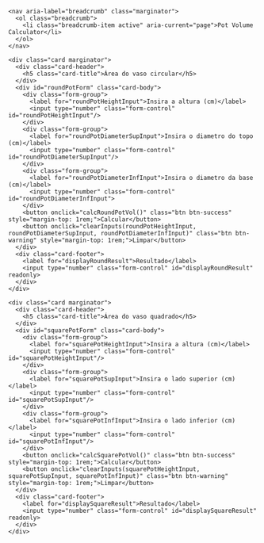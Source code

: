 <html lang="en" >
  <head>
    <meta charset="UTF-8">
    <title>potVolCalculator</title>
    <meta name="viewport" content="width=device-width, initial-scale=1"><link rel='stylesheet' href='https://cdnjs.cloudflare.com/ajax/libs/bootstrap/5.0.2/css/bootstrap.min.css'><link rel="stylesheet" href="./style.css">

  </head>
  <body>
  <!-- partial:index.partial.html -->
  <div class="container">
    
    <nav aria-label="breadcrumb" class="marginator">
      <ol class="breadcrumb">
        <li class="breadcrumb-item active" aria-current="page">Pot Volume Calculator</li>
      </ol>
    </nav>
  
    <div class="card marginator">
      <div class="card-header">
        <h5 class="card-title">Área do vaso circular</h5>
      </div>
      <div id="roundPotForm" class="card-body">
        <div class="form-group">
          <label for="roundPotHeightInput">Insira a altura (cm)</label>
          <input type="number" class="form-control" id="roundPotHeightInput"/>
        </div>
        <div class="form-group">
          <label for="roundPotDiameterSupInput">Insira o diametro do topo (cm)</label>
          <input type="number" class="form-control" id="roundPotDiameterSupInput"/>
        </div>
        <div class="form-group">
          <label for="roundPotDiameterInfInput">Insira o diametro da base (cm)</label>
          <input type="number" class="form-control" id="roundPotDiameterInfInput">
        </div>
        <button onclick="calcRoundPotVol()" class="btn btn-success" style="margin-top: 1rem;">Calcular</button>
        <button onclick="clearInputs(roundPotHeightInput, roundPotDiameterSupInput, roundPotDiameterInfInput)" class="btn btn-warning" style="margin-top: 1rem;">Limpar</button>
      </div>
      <div class="card-footer">
        <label for="displayRoundResult">Resultado</label>
        <input type="number" class="form-control" id="displayRoundResult" readonly>
      </div>
    </div>
      
    <div class="card marginator">
      <div class="card-header">
        <h5 class="card-title">Área do vaso quadrado</h5>
      </div>
      <div id="squarePotForm" class="card-body">
        <div class="form-group">
          <label for="squarePotHeightInput">Insira a altura (cm)</label>
          <input type="number" class="form-control" id="squarePotHeightInput"/>
        </div>
        <div class="form-group">
          <label for="squarePotSupInput">Insira o lado superior (cm)</label>
          <input type="number" class="form-control" id="squarePotSupInput"/>
        </div>
        <div class="form-group">
          <label for="squarePotInfInput">Insira o lado inferior (cm)</label>
          <input type="number" class="form-control" id="squarePotInfInput"/>
        </div>
        <button onclick="calcSquarePotVol()" class="btn btn-success" style="margin-top: 1rem;">Calcular</button>
        <button onclick="clearInputs(squarePotHeightInput, squarePotSupInput, squarePotInfInput)" class="btn btn-warning" style="margin-top: 1rem;">Limpar</button>
      </div>
      <div class="card-footer">
        <label for="displaySquareResult">Resultado</label>
        <input type="number" class="form-control" id="displaySquareResult" readonly>
      </div>
    </div>
  </div>
  <!-- partial -->
    <script src='https://cdnjs.cloudflare.com/ajax/libs/bootstrap/5.1.2/js/bootstrap.min.js'></script>
  <script src='https://cdnjs.cloudflare.com/ajax/libs/jquery/3.6.0/jquery.min.js'></script><script  src="./script.js"></script>

  </body>
</html>
